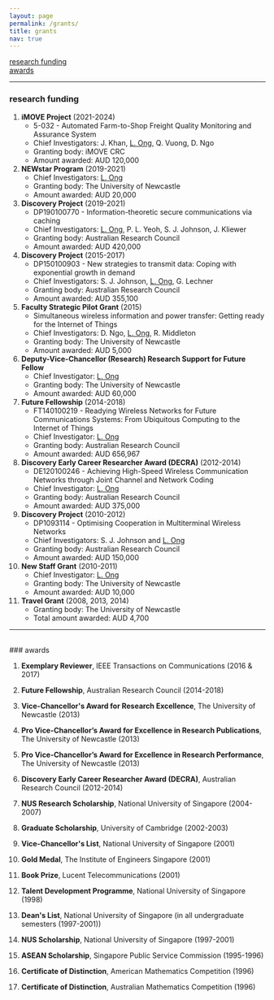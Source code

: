 ```yaml
---
layout: page
permalink: /grants/
title: grants
nav: true
---
```


[research funding](#research-funding)  
[awards](#awards)

***
### research funding

1. **iMOVE Project** (2021-2024)
   - 5-032 - Automated Farm-to-Shop Freight Quality Monitoring and Assurance System
   - Chief Investigators: J. Khan, <ins>L. Ong</ins>, Q. Vuong, D. Ngo
   - Granting body: iMOVE CRC
   - Amount awarded: AUD 120,000
2. **NEWstar Program** (2019-2021)  
    - Chief Investigators: <ins>L. Ong</ins>
    - Granting body: The University of Newcastle
    - Amount awarded: AUD 20,000
3. **Discovery Project** (2019-2021)
   - DP190100770 - Information-theoretic secure communications via caching
   - Chief Investigators: <ins>L. Ong</ins>, P. L. Yeoh, S. J. Johnson, J. Kliewer
   - Granting body: Australian Research Council
   - Amount awarded: AUD 420,000
4. **Discovery Project** (2015-2017)
   - DP150100903 - New strategies to transmit data: Coping with exponential growth in demand
   - Chief Investigators: S. J. Johnson, <ins>L. Ong</ins>, G. Lechner
   - Granting body: Australian Research Council
   - Amount awarded: AUD 355,100
5. **Faculty Strategic Pilot Grant** (2015)  
    - Simultaneous wireless information and power transfer: Getting ready for the Internet of Things
    - Chief Investigators: D. Ngo, <ins>L. Ong</ins>, R. Middleton
    - Granting body: The University of Newcastle
    - Amount awarded: AUD 5,000
6. **Deputy-Vice-Chancellor (Research) Research Support for Future Fellow**
   - Chief Investigator: <ins>L. Ong</ins>
   - Granting body: The University of Newcastle
   - Amount awarded: AUD 60,000
7. **Future Fellowship** (2014-2018)
   - FT140100219 - Readying Wireless Networks for Future Communications Systems: From Ubiquitous Computing to the Internet of Things
   - Chief Investigator: <ins>L. Ong</ins>
   - Granting body: Australian Research Council
   - Amount awarded: AUD 656,967
8. **Discovery Early Career Researcher Award (DECRA)** (2012-2014)
    - DE120100246 - Achieving High-Speed Wireless Communication Networks through Joint Channel and Network Coding
    - Chief Investigator: <ins>L. Ong</ins>
    - Granting body: Australian Research Council
    - Amount awarded: AUD 375,000
9. **Discovery Project** (2010-2012)
    - DP1093114 - Optimising Cooperation in Multiterminal Wireless Networks
    - Chief Investigators: S. J. Johnson and <ins>L. Ong</ins>
    - Granting body: Australian Research Council
    - Amount awarded: AUD 150,000
10. **New Staff Grant** (2010-2011)
    - Chief Investigator: <ins>L. Ong</ins>
    - Granting body: The University of Newcastle
    - Amount awarded: AUD 10,000
11. **Travel Grant** (2008, 2013, 2014)
     - Granting body: The University of Newcastle
     - Total amount awarded: AUD 4,700

***
<br>
### awards

1. **Exemplary Reviewer**, IEEE Transactions on Communications (2016 & 2017) 

2. **Future Fellowship**, Australian Research Council (2014-2018)

3. **Vice-Chancellor's Award for Research Excellence**, The University of Newcastle (2013)

4. **Pro Vice-Chancellor’s Award for Excellence in Research Publications**, The University of Newcastle (2013)

5. **Pro Vice-Chancellor’s Award for Excellence in Research Performance**, The University of Newcastle (2013)

6. **Discovery Early Career Researcher Award (DECRA)**, Australian Research Council (2012-2014)

7. **NUS Research Scholarship**, National University of Singapore (2004-2007)

8. **Graduate Scholarship**, University of Cambridge (2002-2003)

9. **Vice-Chancellor's List**, National University of Singapore (2001)

10. **Gold Medal**, The Institute of Engineers Singapore (2001)

11. **Book Prize**, Lucent Telecommunications (2001)

12. **Talent Development Programme**, National University of Singapore (1998)

13. **Dean's List**, National University of Singapore (in all undergraduate semesters (1997-2001))

14. **NUS Scholarship**, National University of Singapore (1997-2001)

15. **ASEAN Scholarship**, Singapore Public Service Commission (1995-1996)

16. **Certificate of Distinction**, American Mathematics Competition (1996)

17. **Certificate of Distinction**, Australian Mathematics Competition (1996)